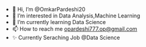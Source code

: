 - 👋 Hi, I’m @OmkarPardeshi20
- 👀 I’m interested in Data Analysis,Machine Learning
- 🌱 I’m currently learning Data Science
- 📫 How to reach me opardeshi777.op@gmail.com
- ✨ Currently Seraching Job @Data Science

<!---
OmkarPardeshi20/OmkarPardeshi20 is a ✨ special ✨ repository because its `README.md` (this file) appears on your GitHub profile.
You can click the Preview link to take a look at your changes.
--->
